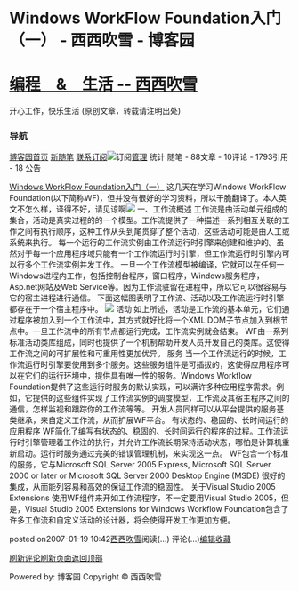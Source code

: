 
# Windows WorkFlow Foundation入门（一） - 西西吹雪 - 博客园
# [编程　&　生活      --       西西吹雪](https://www.cnblogs.com/watsonyin/)
开心工作，快乐生活  (原创文章，转载请注明出处)

### 导航
[博客园](https://www.cnblogs.com/)[首页](https://www.cnblogs.com/watsonyin/)
[新随笔](https://i.cnblogs.com/EditPosts.aspx?opt=1)
[联系](https://msg.cnblogs.com/send/%E8%A5%BF%E8%A5%BF%E5%90%B9%E9%9B%AA)[订阅](https://www.cnblogs.com/watsonyin/rss)![订阅](//www.cnblogs.com/images/xml.gif)[管理](https://i.cnblogs.com/)
统计
随笔 -		88文章 -		10评论 -		1793引用 -		18
公告

[Windows WorkFlow Foundation入门（一）](https://www.cnblogs.com/watsonyin/archive/2007/01/19/624474.html)
这几天在学习Windows WorkFlow Foundation(以下简称WF)，但并没有很好的学习资料，所以干脆翻译了。本人英文不怎么样，译得不好，请见谅啊![](https://www.cnblogs.com/CuteSoft_Client/CuteEditor/images/emteeth.gif)
一、工作流概述
工作流是由活动单元组成的集合，活动是真实过程的的一个模型。工作流提供了一种描述一系列相互关联的工作之间有执行顺序，这种工作从头到尾贯穿了整个活动，这些活动可能是由人工或系统来执行。
每一个运行的工作流实例由工作流运行时引擎来创建和维护的。虽然对于每一个应用程序域只能有一个工作流运行时引擎，但工作流运行时引擎内可以行多个工作流实例并发工作。
一旦一个工作流模型被编译，它就可以在任何一Windows进程内工作，包括控制台程序，窗口程序，Windows服务程序，Asp.net网站及Web Service等。因为工作流驻留在进程中，所以它可以很容易与它的宿主进程进行通信。
下面这幅图表明了工作流、活动以及工作流运行时引擎都存在于一个宿主程序中。
![](https://images.cnblogs.com/cnblogs_com/watsonyin/wf001.JPG)
活动
如上所述，活动是工作流的基本单元，它们通过程序被加入到一个工作流中，其方式就好比将一个XML DOM子节点加入到根节点中。一旦工作流中的所有节点都运行完成，工作流实例就会结束。
WF由一系列标准活动类库组成，同时也提供了一个机制帮助开发人员开发自己的类库。这使得工作流之间的可扩展性和可重用性更加优异。
服务
当一个工作流运行的时候，工作流运行时引擎要使用到多个服务。这些服务组件是可插拔的，这使得应用程序可以在它们的运行环境中，提供具有唯一性的服务。Windows Workflow Foundation提供了这些运行时服务的默认实现，可以满许多种应用程序需求。例如，它提供的这些组件实现了工作流实例的调度模型，工作流及其宿主程序之间的通信，怎样监视和跟踪你的工作流等等。
开发人员同样可以从平台提供的服务基类继承，来自定义工作流，从而扩展WF平台。
有状态的、稳固的、长时间运行的应用程序
WF简化了编写有状态的、稳固的、长时间运行的程序的过程。工作流运行时引擎管理着工作注的执行，并允许工作流长期保持活动状态，哪怕是计算机重新启动。运行时服务通过完美的错误管理机制，来实现这一点。
WF包含一个标准的服务，它与Microsoft SQL Server 2005 Express, Microsoft SQL Server 2000 or later or Microsoft SQL Server 2000 Desktop Engine (MSDE) 很好的集成，从而能列容易和高效的保证工作流的稳固性。
关于Visual Studio 2005 Extensions
使用WF组件来开如工作流程序，不一定要用Visual Studio 2005，但是，Visual Studio 2005 Extensions for Windows Workflow Foundation包含了许多工作流和自定义活动的设计器，将会使得开发工作更加方便。






posted on2007-01-19 10:42[西西吹雪](https://www.cnblogs.com/watsonyin/)阅读(...) 评论(...)[编辑](https://i.cnblogs.com/EditPosts.aspx?postid=624474)[收藏](#)


[刷新评论](javascript:void(0);)[刷新页面](#)[返回顶部](#top)






Powered by:
博客园
Copyright © 西西吹雪
